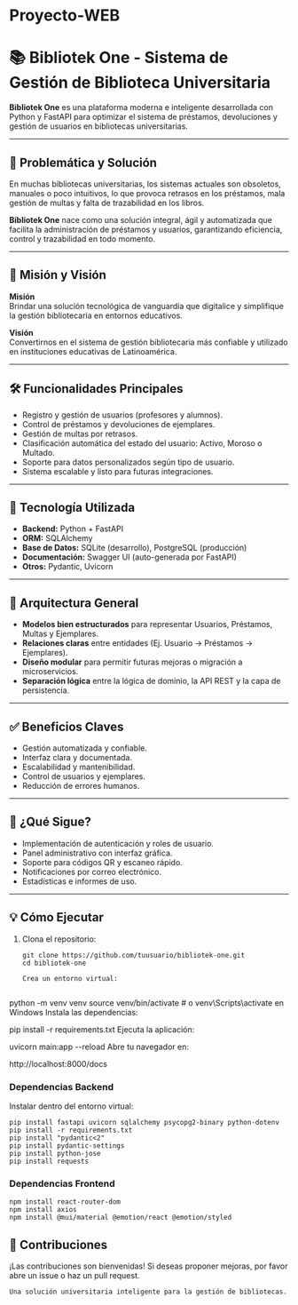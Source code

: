 # Proyecto-WEB

# 📚 Bibliotek One - Sistema de Gestión de Biblioteca Universitaria

**Bibliotek One** es una plataforma moderna e inteligente desarrollada con Python y FastAPI para optimizar el sistema de préstamos, devoluciones y gestión de usuarios en bibliotecas universitarias.

---

## 🚀 Problemática y Solución

En muchas bibliotecas universitarias, los sistemas actuales son obsoletos, manuales o poco intuitivos, lo que provoca retrasos en los préstamos, mala gestión de multas y falta de trazabilidad en los libros.

**Bibliotek One** nace como una solución integral, ágil y automatizada que facilita la administración de préstamos y usuarios, garantizando eficiencia, control y trazabilidad en todo momento.

---

## 🎯 Misión y Visión

**Misión**  
Brindar una solución tecnológica de vanguardia que digitalice y simplifique la gestión bibliotecaria en entornos educativos.

**Visión**  
Convertirnos en el sistema de gestión bibliotecaria más confiable y utilizado en instituciones educativas de Latinoamérica.

---

## 🛠️ Funcionalidades Principales

- Registro y gestión de usuarios (profesores y alumnos).
- Control de préstamos y devoluciones de ejemplares.
- Gestión de multas por retrasos.
- Clasificación automática del estado del usuario: Activo, Moroso o Multado.
- Soporte para datos personalizados según tipo de usuario.
- Sistema escalable y listo para futuras integraciones.

---

## 🧪 Tecnología Utilizada

- **Backend:** Python + FastAPI
- **ORM:** SQLAlchemy
- **Base de Datos:** SQLite (desarrollo), PostgreSQL (producción)
- **Documentación:** Swagger UI (auto-generada por FastAPI)
- **Otros:** Pydantic, Uvicorn

---

## 🧱 Arquitectura General

- **Modelos bien estructurados** para representar Usuarios, Préstamos, Multas y Ejemplares.
- **Relaciones claras** entre entidades (Ej. Usuario → Préstamos → Ejemplares).
- **Diseño modular** para permitir futuras mejoras o migración a microservicios.
- **Separación lógica** entre la lógica de dominio, la API REST y la capa de persistencia.

---

## ✅ Beneficios Claves

- Gestión automatizada y confiable.
- Interfaz clara y documentada.
- Escalabilidad y mantenibilidad.
- Control de usuarios y ejemplares.
- Reducción de errores humanos.

---

## 🔮 ¿Qué Sigue?

- Implementación de autenticación y roles de usuario.
- Panel administrativo con interfaz gráfica.
- Soporte para códigos QR y escaneo rápido.
- Notificaciones por correo electrónico.
- Estadísticas e informes de uso.

---

## 💡 Cómo Ejecutar

1. Clona el repositorio:
   ```
   git clone https://github.com/tuusuario/bibliotek-one.git
   cd bibliotek-one

   Crea un entorno virtual:


python -m venv venv
source venv/bin/activate  # o venv\Scripts\activate en Windows
Instala las dependencias:


pip install -r requirements.txt
Ejecuta la aplicación:


uvicorn main:app --reload
Abre tu navegador en:


http://localhost:8000/docs

### Dependencias Backend

Instalar dentro del entorno virtual:
```
pip install fastapi uvicorn sqlalchemy psycopg2-binary python-dotenv
pip install -r requirements.txt
pip install "pydantic<2"
pip install pydantic-settings
pip install python-jose
pip install requests
```
### Dependencias Frontend
```
npm install react-router-dom
npm install axios
npm install @mui/material @emotion/react @emotion/styled
```

## 🧠 Contribuciones
¡Las contribuciones son bienvenidas! Si deseas proponer mejoras, por favor abre un issue o haz un pull request.


``` © Bibliotek One - 2025
Una solución universitaria inteligente para la gestión de bibliotecas.
